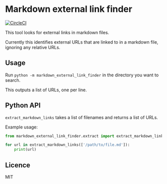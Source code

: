 # Markdown external link finder
[![CircleCI](https://circleci.com/gh/MatMoore/markdown-external-link-finder.svg?style=svg)](https://circleci.com/gh/MatMoore/markdown-external-link-finder)

This tool looks for external links in markdown files.

Currently this identifies external URLs that are linked to in a markdown file, ignoring any relative URLs.

## Usage
Run `python -m markdown_external_link_finder` in the directory you want to search.

This outputs a list of URLs, one per line.

## Python API
`extract_markdown_links` takes a list of filenames and returns a list of URLs.

Example usage:

```python
from markdown_external_link_finder.extract import extract_markdown_links

for url in extract_markdown_links(['/path/to/file.md']):
    print(url)
```

## Licence
MIT
